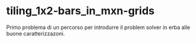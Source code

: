 # tiling_1x2-bars_in_mxn-grids

Primo problema di un percorso per introdurre il problem solver in erba alle buone caratterizzazoni.
